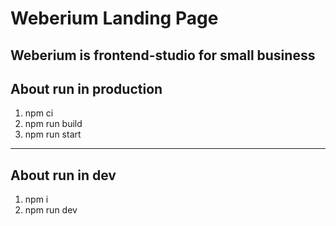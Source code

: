 # Weberium Landing Page
Weberium is frontend-studio for small business
---
## About run in production
1. npm ci
2. npm run build
3. npm run start
---
## About run in dev
1. npm i
2. npm run dev

